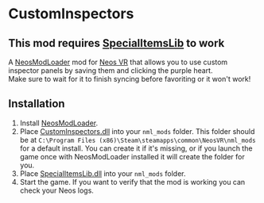 # CustomInspectors

## This mod requires [SpecialItemsLib](https://github.com/art0007i/SpecialItemsLib) to work

A [NeosModLoader](https://github.com/zkxs/NeosModLoader) mod for [Neos VR](https://neos.com/) that allows you to use custom inspector panels by saving them and clicking the purple heart.<br>
Make sure to wait for it to finish syncing before favoriting or it won't work!

## Installation
1. Install [NeosModLoader](https://github.com/zkxs/NeosModLoader).
1. Place [CustomInspectors.dll](https://github.com/art0007i/CustomInspectors/releases/latest/download/CustomInspectors.dll) into your `nml_mods` folder. This folder should be at `C:\Program Files (x86)\Steam\steamapps\common\NeosVR\nml_mods` for a default install. You can create it if it's missing, or if you launch the game once with NeosModLoader installed it will create the folder for you.
1. Place [SpecialItemsLib.dll](https://github.com/art0007i/SpecialItemsLib/releases/latest/download/SpecialItemsLib.dll) into your `nml_mods` folder.
1. Start the game. If you want to verify that the mod is working you can check your Neos logs.

